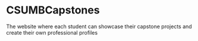 # CSUMBCapstones
The website where each student can showcase their capstone projects and create their own professional profiles
